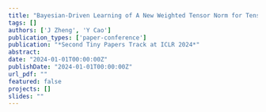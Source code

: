 ```yaml
---
title: "Bayesian-Driven Learning of A New Weighted Tensor Norm for Tensor Recovery"
tags: []
authors: ['J Zheng', 'Y Cao']
publication_types: ['paper-conference']
publication: "*Second Tiny Papers Track at ICLR 2024*"
abstract: 
date: "2024-01-01T00:00:00Z"
publishDate: "2024-01-01T00:00:00Z"
url_pdf: ""
featured: false
projects: []
slides: ""
---
```

